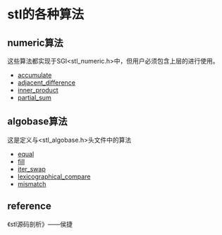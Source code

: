 # stl的各种算法



## numeric算法

这些算法都实现于SGI<stl_numeric.h>中，但用户必须包含上层的<numeric>进行使用。

* [accumulate](https://github.com/LucienXian/stl_algorithms/blob/master/numeric/myaccumulate.cpp)
* [adjacent_difference](https://github.com/LucienXian/stl_algorithms/blob/master/numeric/my_adjacent_difference.cpp)
* [inner_product](https://github.com/LucienXian/stl_algorithms/blob/master/numeric/my_inner_product.cpp)
* [partial_sum](https://github.com/LucienXian/stl_algorithms/blob/master/numeric/my_partial_sum.cpp)


## algobase算法

这是定义与<stl_algobase.h>头文件中的算法

* [equal](https://github.com/LucienXian/stl_algorithms/blob/master/algobase/my_equal.cpp)
* [fill](https://github.com/LucienXian/stl_algorithms/blob/master/algobase/my_fill.cpp)
* [iter_swap](https://github.com/LucienXian/stl_algorithms/blob/master/algobase/my_iter_swap.cpp)
* [lexicographical_compare](https://github.com/LucienXian/stl_algorithms/blob/master/algobase/my_lexicographical_compare.cpp)
* [mismatch](https://github.com/LucienXian/stl_algorithms/blob/master/algobase/my_mismatch.cpp)

## reference

《stl源码剖析》——侯捷